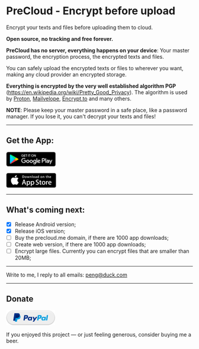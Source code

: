# PreCloud - Encrypt before upload

Encrypt your texts and files before uploading them to cloud.

**Open source, no tracking and free forever.**

**PreCloud has no server, everything happens on your device**: Your master password, the encryption process, the encrypted texts and files.

You can safely upload the encrypted texts or files to wherever you want, making any cloud provider an encrypted storage.

**Everything is encrypted by the very well established algorithm PGP** (https://en.wikipedia.org/wiki/Pretty_Good_Privacy). The algorithm is used by [Proton](https://proton.me/), [Mailvelope](https://mailvelope.com/), [Encrypt.to](https://encrypt.to/) and many others.

**NOTE**: Please keep your master password in a safe place, like a password manager. If you lose it, you can't decrypt your texts and files!

---

## Get the App:

<a href="https://play.google.com/store/apps/details?id=com.precloud" target="_blank"><img src="play-store.svg" height="40"></a>

<a href="https://apps.apple.com/us/app/precloud/id1638793841" target="_blank"><img src="app-store.svg" height="40"></a> 

---

## What's coming next:
- [x] Release Android version;
- [x] Release iOS version;
- [ ] Buy the precloud.me domain, if there are 1000 app downloads;
- [ ] Create web version, if there are 1000 app downloads;
- [ ] Encrypt large files. Currently you can encrypt files that are smaller than 20MB;

---

Write to me, I reply to all emails: peng@duck.com

---

## Donate
<a href="https://paypal.me/penghuili/" target="_blank"><img src="src/assets/paypal.png" height="40"></a> 

If you enjoyed this project — or just feeling generous, consider buying me a beer.